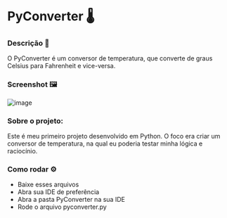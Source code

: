 # PyConverter 🌡️

### Descrição 📝
O PyConverter é um conversor de temperatura, que converte de graus Celsius para Fahrenheit e vice-versa.

### Screenshot 🖼️

![image](https://user-images.githubusercontent.com/81761545/131376766-596e6bb0-768d-447c-b384-8bb8588d79cc.png)

### Sobre o projeto:
Este é meu primeiro projeto desenvolvido em Python.
O foco era criar um conversor de temperatura, na qual eu poderia testar minha lógica e raciocínio.

### Como rodar ⚙️
- Baixe esses arquivos
- Abra sua IDE de preferência
- Abra a pasta PyConverter na sua IDE
- Rode o arquivo pyconverter.py
